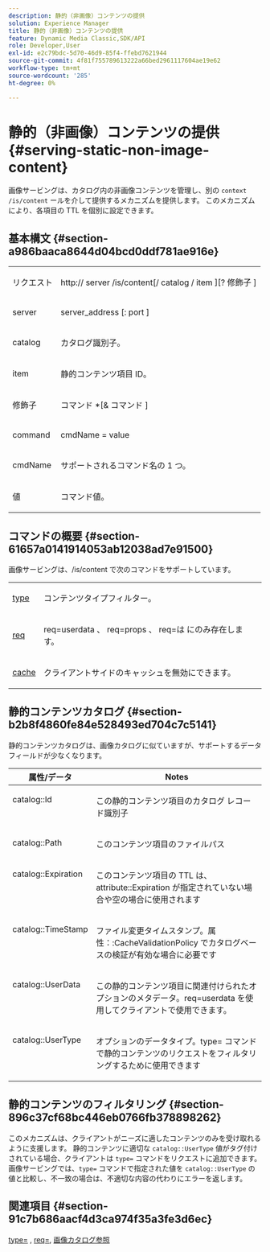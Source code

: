 ```yaml
---
description: 静的（非画像）コンテンツの提供
solution: Experience Manager
title: 静的（非画像）コンテンツの提供
feature: Dynamic Media Classic,SDK/API
role: Developer,User
exl-id: e2c79bdc-5d70-46d9-85f4-ffebd7621944
source-git-commit: 4f81f755789613222a66bed2961117604ae19e62
workflow-type: tm+mt
source-wordcount: '285'
ht-degree: 0%

---
```


# 静的（非画像）コンテンツの提供{#serving-static-non-image-content}

画像サービングは、カタログ内の非画像コンテンツを管理し、別の `context /is/content` ールを介して提供するメカニズムを提供します。 このメカニズムにより、各項目の TTL を個別に設定できます。

## 基本構文 {#section-a986baaca8644d04bcd0ddf781ae916e}

<table id="simpletable_4A6249F0C40747339524323EB0831CE4"> 
 <tr class="strow"> 
  <td class="stentry"> <p> <span class="codeph"> <span class="varname"> リクエスト </span> </span> </p> </td> 
  <td class="stentry"> <p> <span class="codeph"> http:// <span class="varname"> server </span>/is/content[/ <span class="varname"> catalog </span>/ <span class="varname"> item </span>][? <span class="varname"> 修飾子 </span>] </span> </p> </td> 
 </tr> 
 <tr class="strow"> 
  <td class="stentry"> <p> <span class="codeph"> <span class="varname"> server </span> </span> </p> </td> 
  <td class="stentry"> <p> <span class="codeph"> <span class="varname"> server_address </span>[: <span class="varname"> port </span>] </span> </p> </td> 
 </tr> 
 <tr class="strow"> 
  <td class="stentry"> <p> <span class="codeph"> <span class="varname"> catalog </span> </span> </p> </td> 
  <td class="stentry"> <p>カタログ識別子。 </p> </td> 
 </tr> 
 <tr class="strow"> 
  <td class="stentry"> <p> <span class="codeph"> <span class="varname"> item </span> </span> </p> </td> 
  <td class="stentry"> <p>静的コンテンツ項目 ID。 </p> </td> 
 </tr> 
 <tr class="strow"> 
  <td class="stentry"> <p> <span class="codeph"> <span class="varname"> 修飾子 </span> </span> </p> </td> 
  <td class="stentry"> <p> <span class="codeph"> <span class="varname"> コマンド </span>*[&amp; <span class="varname"> コマンド </span>] </span> </p> </td> 
 </tr> 
 <tr class="strow"> 
  <td class="stentry"> <p> <span class="codeph"> <span class="varname"> command </span> </span> </p> </td> 
  <td class="stentry"> <p> <span class="codeph"> <span class="varname"> cmdName </span>= <span class="varname"> value </span> </span> </p> </td> 
 </tr> 
 <tr class="strow"> 
  <td class="stentry"> <p> <span class="codeph"> <span class="varname"> cmdName </span> </span> </p> </td> 
  <td class="stentry"> <p>サポートされるコマンド名の 1 つ。 </p> </td> 
 </tr> 
 <tr class="strow"> 
  <td class="stentry"> <p> <span class="codeph"> <span class="varname"> 値 </span> </span> </p> </td> 
  <td class="stentry"> <p>コマンド値。 </p> </td> 
 </tr> 
</table>

## コマンドの概要 {#section-61657a0141914053ab12038ad7e91500}

画像サービングは、/is/content で次のコマンドをサポートしています。

<table id="simpletable_1D96BA1AB5394B3C9B91D46617AFC0FA"> 
 <tr class="strow"> 
  <td class="stentry"> <a href="../../../../../is-api/http-ref/image-serving-api-ref/c-http-protocol-reference/c-command-reference/r-type.md#reference-89094fd1c50c444eb082cd266769cccb" type="reference" format="dita" scope="local"> type </a> </td> 
  <td class="stentry"> <p>コンテンツタイプフィルター。 </p> </td> 
 </tr> 
 <tr class="strow"> 
  <td class="stentry"> <a href="../../../../../is-api/http-ref/image-serving-api-ref/c-http-protocol-reference/c-command-reference/r-req/r-req.md#reference-907cdb4a97034db7ad94695f25552e76" type="reference" format="dita" scope="local"> req </a> </td> 
  <td class="stentry"> <p> <span class="codeph"> req=userdata </span>、<span class="codeph"> req=props </span>、<span class="codeph"> req=は </span> にのみ存在します。 </p> </td> 
 </tr> 
 <tr class="strow"> 
  <td class="stentry"> <a href="../../../../../is-api/http-ref/image-serving-api-ref/c-http-protocol-reference/c-command-reference/r-is-http-cache.md#reference-168189bee4ce4d1189d427891f22be2e" type="reference" format="dita" scope="local"> cache </a> </td> 
  <td class="stentry"> <p>クライアントサイドのキャッシュを無効にできます。 </p> </td> 
 </tr> 
</table>

## 静的コンテンツカタログ {#section-b2b8f4860fe84e528493ed704c7c5141}

静的コンテンツカタログは、画像カタログに似ていますが、サポートするデータフィールドが少なくなります。

<table id="table_3B111EC3AA1044FB9B659FD54BADDC39"> 
 <thead> 
  <tr> 
   <th class="entry"> <b> 属性/データ </b> </th> 
   <th class="entry"> <b> Notes</b> </th> 
  </tr> 
 </thead>
 <tbody> 
  <tr valign="top"> 
   <td> <p> <span class="codeph"> catalog::Id </span> </p> </td> 
   <td> <p> この静的コンテンツ項目のカタログ レコード識別子 </p> </td> 
  </tr> 
  <tr valign="top"> 
   <td> <p> <span class="codeph"> catalog::Path </span> </p> </td> 
   <td> <p> このコンテンツ項目のファイルパス </p> </td> 
  </tr> 
  <tr valign="top"> 
   <td> <p> <span class="codeph"> catalog::Expiration </span> </p> </td> 
   <td> <p> このコンテンツ項目の TTL は、attribute::Expiration が指定されていない場合や空の場合に使用されます </p> </td> 
  </tr> 
  <tr valign="top"> 
   <td> <p> <span class="codeph"> catalog::TimeStamp </span> </p> </td> 
   <td> <p> ファイル変更タイムスタンプ。属性：:CacheValidationPolicy でカタログベースの検証が有効な場合に必要です </p> </td> 
  </tr> 
  <tr valign="top"> 
   <td> <p> <span class="codeph"> catalog::UserData </span> </p> </td> 
   <td> <p> この静的コンテンツ項目に関連付けられたオプションのメタデータ。req=userdata を使用してクライアントで使用できます。 </p> </td> 
  </tr> 
  <tr valign="top"> 
   <td> <p> <span class="codeph"> catalog::UserType </span> </p> </td> 
   <td> <p> オプションのデータタイプ。type= コマンドで静的コンテンツのリクエストをフィルタリングするために使用できます </p> </td> 
  </tr> 
 </tbody> 
</table>

## 静的コンテンツのフィルタリング {#section-896c37cf68bc446eb0766fb378898262}

このメカニズムは、クライアントがニーズに適したコンテンツのみを受け取れるように支援します。 静的コンテンツに適切な `catalog::UserType` 値がタグ付けされている場合、クライアントは `type=` コマンドをリクエストに追加できます。 画像サービングでは、`type=` コマンドで指定された値を `catalog::UserType` の値と比較し、不一致の場合は、不適切な内容の代わりにエラーを返します。

## 関連項目 {#section-91c7b686aacf4d3ca974f35a3fe3d6ec}

[type=](../../../../../is-api/http-ref/image-serving-api-ref/c-http-protocol-reference/c-command-reference/r-type.md#reference-89094fd1c50c444eb082cd266769cccb) , [req=](../../../../../is-api/http-ref/image-serving-api-ref/c-http-protocol-reference/c-command-reference/r-req/r-req.md#reference-907cdb4a97034db7ad94695f25552e76), [ 画像カタログ参照 ](../../../../../is-api/image-catalog/image-serving-api-ref/c-image-catalog-reference/c-overview/c-overview.md#concept-9ce2b6a133de45f783e95cabc5810ac3)
